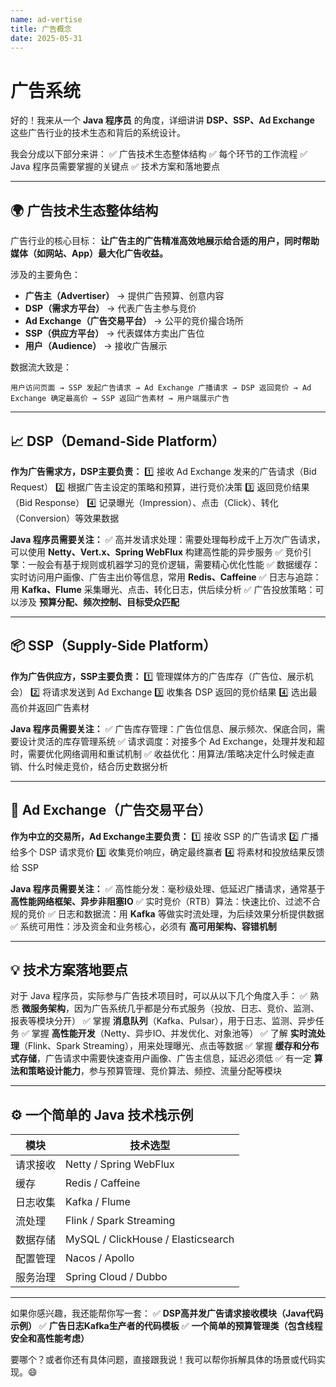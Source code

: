 ```yaml
---
name: ad-vertise
title: 广告概念
date: 2025-05-31
---
```




# 广告系统

好的！我来从一个 **Java 程序员** 的角度，详细讲讲 **DSP、SSP、Ad Exchange** 这些广告行业的技术生态和背后的系统设计。

我会分成以下部分来讲：
 ✅ 广告技术生态整体结构
 ✅ 每个环节的工作流程
 ✅ Java 程序员需要掌握的关键点
 ✅ 技术方案和落地要点

------

## 🌍 广告技术生态整体结构

广告行业的核心目标：
 **让广告主的广告精准高效地展示给合适的用户，同时帮助媒体（如网站、App）最大化广告收益。**

涉及的主要角色：

- **广告主（Advertiser）** → 提供广告预算、创意内容
- **DSP（需求方平台）** → 代表广告主参与竞价
- **Ad Exchange（广告交易平台）** → 公平的竞价撮合场所
- **SSP（供应方平台）** → 代表媒体方卖出广告位
- **用户（Audience）** → 接收广告展示

数据流大致是：

```
用户访问页面 → SSP 发起广告请求 → Ad Exchange 广播请求 → DSP 返回竞价 → Ad Exchange 确定最高价 → SSP 返回广告素材 → 用户端展示广告
```

------

## 📈 DSP（Demand-Side Platform）

**作为广告需求方，DSP主要负责：**
 1️⃣ 接收 Ad Exchange 发来的广告请求（Bid Request）
 2️⃣ 根据广告主设定的策略和预算，进行竞价决策
 3️⃣ 返回竞价结果（Bid Response）
 4️⃣ 记录曝光（Impression）、点击（Click）、转化（Conversion）等效果数据

**Java 程序员需要关注：**
 ✅ 高并发请求处理：需要处理每秒成千上万次广告请求，可以使用 **Netty、Vert.x、Spring WebFlux** 构建高性能的异步服务
 ✅ 竞价引擎：一般会有基于规则或机器学习的竞价逻辑，需要精心优化性能
 ✅ 数据缓存：实时访问用户画像、广告主出价等信息，常用 **Redis、Caffeine**
 ✅ 日志与追踪：用 **Kafka、Flume** 采集曝光、点击、转化日志，供后续分析
 ✅ 广告投放策略：可以涉及 **预算分配、频次控制、目标受众匹配**

------

## 📦 SSP（Supply-Side Platform）

**作为广告供应方，SSP主要负责：**
 1️⃣ 管理媒体方的广告库存（广告位、展示机会）
 2️⃣ 将请求发送到 Ad Exchange
 3️⃣ 收集各 DSP 返回的竞价结果
 4️⃣ 选出最高价并返回广告素材

**Java 程序员需要关注：**
 ✅ 广告库存管理：广告位信息、展示频次、保底合同，需要设计灵活的库存管理系统
 ✅ 请求调度：对接多个 Ad Exchange，处理并发和超时，需要优化网络调用和重试机制
 ✅ 收益优化：用算法/策略决定什么时候走直销、什么时候走竞价，结合历史数据分析

------

## 🔗 Ad Exchange（广告交易平台）

**作为中立的交易所，Ad Exchange主要负责：**
 1️⃣ 接收 SSP 的广告请求
 2️⃣ 广播给多个 DSP 请求竞价
 3️⃣ 收集竞价响应，确定最终赢者
 4️⃣ 将素材和投放结果反馈给 SSP

**Java 程序员需要关注：**
 ✅ 高性能分发：毫秒级处理、低延迟广播请求，通常基于 **高性能网络框架、异步非阻塞IO**
 ✅ 实时竞价（RTB）算法：快速比价、过滤不合规的竞价
 ✅ 日志和数据流：用 **Kafka** 等做实时流处理，为后续效果分析提供数据
 ✅ 系统可用性：涉及资金和业务核心，必须有 **高可用架构、容错机制**

------

## 💡 技术方案落地要点

对于 Java 程序员，实际参与广告技术项目时，可以从以下几个角度入手：
 ✅ 熟悉 **微服务架构**，因为广告系统几乎都是分布式服务（投放、日志、竞价、监测、报表等模块分开）
 ✅ 掌握 **消息队列**（Kafka、Pulsar），用于日志、监测、异步任务
 ✅ 掌握 **高性能开发**（Netty、异步IO、并发优化、对象池等）
 ✅ 了解 **实时流处理**（Flink、Spark Streaming），用来处理曝光、点击等数据
 ✅ 掌握 **缓存和分布式存储**，广告请求中需要快速查用户画像、广告主信息，延迟必须低
 ✅ 有一定 **算法和策略设计能力**，参与预算管理、竞价算法、频控、流量分配等模块

------

## ⚙ 一个简单的 Java 技术栈示例

| 模块     | 技术选型                           |
| -------- | ---------------------------------- |
| 请求接收 | Netty / Spring WebFlux             |
| 缓存     | Redis / Caffeine                   |
| 日志收集 | Kafka / Flume                      |
| 流处理   | Flink / Spark Streaming            |
| 数据存储 | MySQL / ClickHouse / Elasticsearch |
| 配置管理 | Nacos / Apollo                     |
| 服务治理 | Spring Cloud / Dubbo               |

------

如果你感兴趣，我还能帮你写一套：
 ✅ **DSP高并发广告请求接收模块（Java代码示例）**
 ✅ **广告日志Kafka生产者的代码模板**
 ✅ **一个简单的预算管理类（包含线程安全和高性能考虑）**

要哪个？或者你还有具体问题，直接跟我说！我可以帮你拆解具体的场景或代码实现。😄